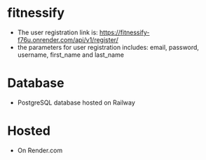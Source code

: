 # fitnessify

- The user registration link is: https://fitnessify-f76u.onrender.com/api/v1/register/
- the parameters for user registration includes: email, password, username, first_name and last_name

# Database
- PostgreSQL database hosted on Railway

# Hosted 
- On Render.com
